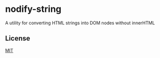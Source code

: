 # nodify-string

A utility for converting HTML strings into DOM nodes without innerHTML

## License

[MIT](https://github.com/seanmcp/nodify-string/blob/master/license)